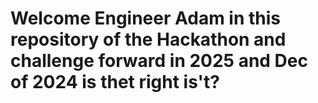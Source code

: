 # Welcome Engineer Adam in this repository of the Hackathon and challenge forward in 2025 and Dec of 2024 is thet right is't?
